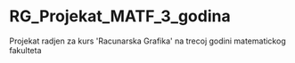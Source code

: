 # RG_Projekat_MATF_3_godina
Projekat radjen za kurs 'Racunarska Grafika' na trecoj godini matematickog fakulteta
